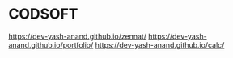 # CODSOFT
https://dev-yash-anand.github.io/zennat/
https://dev-yash-anand.github.io/portfolio/
https://dev-yash-anand.github.io/calc/
